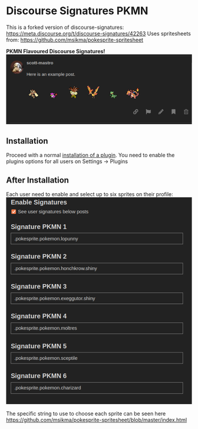 # Discourse Signatures PKMN

This is a forked version of discourse-signatures:
https://meta.discourse.org/t/discourse-signatures/42263
Uses spritesheets from:
https://github.com/msikma/pokesprite-spritesheet

**PKMN Flavoured Discourse Signatures!**
![signature](https://raw.githubusercontent.com/ScottMastro/discourse-signatures-pkmn/main/example.png)

## Installation

Proceed with a normal [installation of a plugin](https://meta.discourse.org/t/install-a-plugin/19157?u=falco).
You need to enable the plugins options for all users on Settings -> Plugins

## After Installation

Each user need to enable and select up to six sprites on their profile:
![signatures-preferences](https://raw.githubusercontent.com/ScottMastro/discourse-signatures-pkmn/main/example2.png)

The specific string to use to choose each sprite can be seen here https://github.com/msikma/pokesprite-spritesheet/blob/master/index.html
